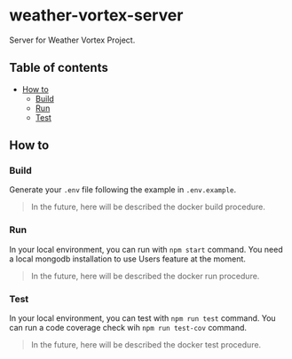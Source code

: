 # weather-vortex-server

Server for Weather Vortex Project.

## Table of contents

- [How to](#how-to)
  - [Build](#build)
  - [Run](#run)
  - [Test](#test)

## How to

### Build

Generate your `.env` file following the example in `.env.example`.

> In the future, here will be described the docker build procedure.

### Run

In your local environment, you can run with `npm start` command. You need a local mongodb installation to use Users feature at the moment.

> In the future, here will be described the docker run procedure.

### Test

In your local environment, you can test with `npm run test` command. You can run a code coverage check wih `npm run test-cov` command.

> In the future, here will be described the docker test procedure.

